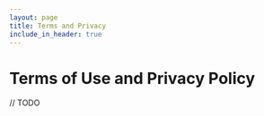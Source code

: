 ```yaml
---
layout: page
title: Terms and Privacy
include_in_header: true
---
```


# Terms of Use and Privacy Policy
// TODO
